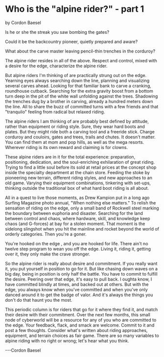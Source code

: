 # Who is the "alpine rider?" - part 1

by Cordon Baesel

Is he or she the streak you saw bombing the gates?

Could it be the backcountry pioneer, quietly prepared and aware?

What about the carve master leaving pencil-thin trenches in the corduroy?

The alpine rider resides in all of the above. Respect and control, mixed with a desire for the edge, characterize the alpine rider.

But alpine riders I'm thinking of are practically strung out on the edge. Yearning eyes always searching down the line, planning and visualizing several carves ahead. Looking for that familiar bank to carve a cranking, roundhouse cutback. Searching for the extra gravity boost from a bottom turn deep in the pit of the white wall unfolding against the trees. Shadowing the trenches dug by a brother in carving, already a hundred meters down the line. All to share the buzz of committed turns with a few friends and that "tranquilo" feeling from radical but relaxed riding.

The alpine riders I am thinking of are probably best defined by attitude, rather than equipment or riding style. Sure, they wear hard boots and plates. But they might ride both a carving tool and a freeride stick. Charge corduroy and couloirs, gates and trees, trails and chutes. It doesn't matter. You can find them at mom and pop hills, as well as the mega resorts. Wherever riding is its own reward and claiming is for clowns.

These alpine riders are in it for the total experience: preparation, positioning, dedication, and the soul-enriching exhilaration of great riding. Trying to find a little soul before its sold at retail prices at the concept shop inside the specialty department at the chain store. Feeding the stoke by pioneering new terrain, different riding styles, and new approaches to an old game. Varying their equipment combinations, tinkering with set-ups, thinking outside the traditional box of what hard boot riding is all about.

All in a quest to live those moments, as Drew Kampion put in a long ago Surfing Magazine photo annual, "When nothing else matters." To relish the sensation of riding on the edge, only a small band of Rockwell steel marking the boundary between euphoria and disaster. Searching for the land between control and chaos, where hardware, skill, and knowledge keep chaos (and G-forces) at bay for a stolen moment. That moment is the sidelong slingshot when you hit the mainline and rocket beyond the world of orderly categories. Then you're a goner.

You're hooked on the edge , and you are hooked for life. There ain't no twelve step program to wean you off the edge. Living it, riding it, getting over it, they only make the crave stronger.

So the alpine rider is really about desire and commitment. If you really want it, you put yourself in position to go for it. But like chasing down waves on a big day, being in position is only half the battle. You have to commit to fulfill the desire. Peering over that edge, it's easy to pull back. I oughta know, I have committed blindly at times, and backed out at others. But with the edge, you always know when you've committed and when you've only danced around it to get the badge of valor. And it's always the things you don't do that haunt you the most.

This periodic column is for riders that go for it where they find it, and match their desire with their commitment. Over the next few months, this small node of cyberworld will be a resource for any of you who are committed to the edge. Your feedback, flack, and smack are welcome. Commit to it and post a few thoughts. Consider what's written about riding approaches, equipment, and terrain choices as fair game. There are so many variables to alpine riding with no right or wrong; let's hear what you think.

---Cordon Baesel
